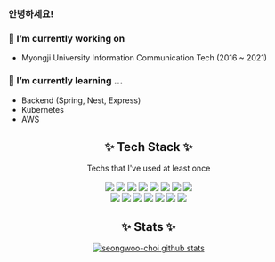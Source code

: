 ### 안녕하세요!

### 🐋 I’m currently working on
- Myongji University Information Communication Tech (2016 ~ 2021)

### 🌱 I’m currently learning ...
- Backend (Spring, Nest, Express)
- Kubernetes
- AWS

## <div align="center">✨ Tech Stack ✨</div>
<div align="center">Techs that I've used at least once</div><br />

<div align="center">
  <img src="https://img.shields.io/badge/MySQL-4479A1?style=flat-square&logo=MySQL&logoColor=white"/>
  <img src="https://img.shields.io/badge/Linux-black?style=flat-square&logo=Linux&logoColor=white"/>
  <img src="https://img.shields.io/badge/ArgoCD-4479A1?style=flat-square&logo=Argo&logoColor=orange"/>
  <img src="https://img.shields.io/badge/jenkins-f7f1da?style=flat-square&logo=jenkins&logoColor=black"/>
  <img src="https://img.shields.io/badge/kubernetes-3970e4?style=flat-square&logo=kubernetes&logoColor=white"/>
  <img src="https://img.shields.io/badge/docker-384d54?style=flat-square&logo=docker&logoColor=0db7ed"/>
  <img src="https://img.shields.io/badge/ansible-white?style=flat-square&logo=ansible&logoColor=black"/>
  <img src="https://img.shields.io/badge/terraform-946cee?style=flat-square&logo=terraform&logoColor=white"/>
</div>
<div align="center">
  <img src="https://img.shields.io/badge/Go-3776AB?style=flat-square&logo=Go&logoColor=white"/> <img src="https://img.shields.io/badge/Java-007396?style=flat-square&logo=Java&logoColor=white"/>
  <img src="https://img.shields.io/badge/JavaScript-F7DF1E?style=flat-square&logo=JavaScript&logoColor=white"/>
  <img src="https://img.shields.io/badge/NestJS-E0234E?style=flat-square&logo=NestJS&logoColor=white"/>
  <img src="https://img.shields.io/badge/TypeScript-3178C6?style=flat-square&logo=TypeScript&logoColor=white"/>
  <img src="https://img.shields.io/badge/React-61DAFB?style=flat-square&logo=React&logoColor=white"/>
  <img src="https://img.shields.io/badge/SpringBoot-6DB33F?style=flat-square&logo=SpringBoot&logoColor=white"/>
</div>


## <div align="center">✨ Stats ✨</div>
<div align="center"> 

[![seongwoo-choi github stats](https://github-readme-stats.vercel.app/api?username=seongwoo-choi)](https://github.com/seongwoo-choi/github-readme-stats)

</div>
  

